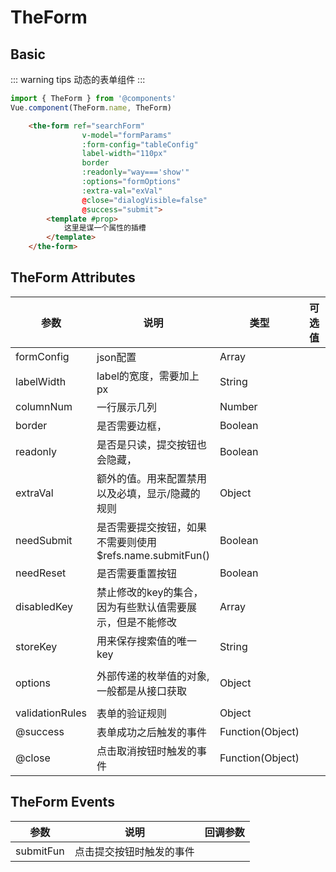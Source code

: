 # TheForm

## Basic

::: warning tips
 动态的表单组件
:::

 ```js
import { TheForm } from '@components'
Vue.component(TheForm.name, TheForm)
 ```

```html
    <the-form ref="searchForm"
                v-model="formParams"
                :form-config="tableConfig"
                label-width="110px"
                border
                :readonly="way==='show'"
                :options="formOptions"
                :extra-val="exVal"
                @close="dialogVisible=false"
                @success="submit">
        <template #prop>
            这里是谋一个属性的插槽
        </template>
    </the-form>
```

#### 

## TheForm Attributes 

| 参数            | 说明                                                      | 类型             | 可选值 | 默认值                                                       |
| --------------- | --------------------------------------------------------- | ---------------- | ------ | ------------------------------------------------------------ |
| formConfig      | json配置                                                  | Array            |        |                                                              |
| labelWidth      | label的宽度，需要加上px                                   | String           |        |                                                              |
| columnNum       | 一行展示几列                                              | Number           |        | 2                                                            |
| border          | 是否需要边框，                                            | Boolean          |        | false                                                        |
| readonly        | 是否是只读，提交按钮也会隐藏，                            | Boolean          |        | false                                                        |
| extraVal        | 额外的值。用来配置禁用以及必填，显示/隐藏的规则           | Object           |        |                                                              |
| needSubmit      | 是否需要提交按钮，如果不需要则使用$refs.name.submitFun()  | Boolean          |        | false                                                        |
| needReset       | 是否需要重置按钮                                          | Boolean          |        | false                                                        |
| disabledKey     | 禁止修改的key的集合，因为有些默认值需要展示，但是不能修改 | Array            |        |                                                              |
| storeKey        | 用来保存搜索值的唯一key                                   | String           |        |                                                              |
| options         | 外部传递的枚举值的对象,一般都是从接口获取                 | Object           |        | options:{list1:[{label:'',value:''}],list2:[{label:'',value:''}]} |
| validationRules | 表单的验证规则                                            | Object           |        | {}                                                           |
| @success        | 表单成功之后触发的事件                                    | Function(Object) |        |                                                              |
| @close          | 点击取消按钮时触发的事件                                  | Function(Object) |        |                                                              |

## TheForm Events

| 参数      | 说明                     | 回调参数 |
| --------- | ------------------------ | -------- |
| submitFun | 点击提交按钮时触发的事件 |          |

